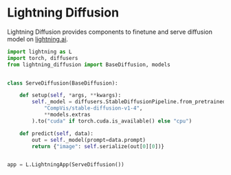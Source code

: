 # Lightning Diffusion

Lightning Diffusion provides components to finetune and serve diffusion model on [lightning.ai](https://lightning.ai/).

```python
import lightning as L
import torch, diffusers
from lightning_diffusion import BaseDiffusion, models


class ServeDiffusion(BaseDiffusion):

    def setup(self, *args, **kwargs):
        self._model = diffusers.StableDiffusionPipeline.from_pretrained(
            "CompVis/stable-diffusion-v1-4",
            **models.extras
        ).to("cuda" if torch.cuda.is_available() else "cpu")

    def predict(self, data):
        out = self._model(prompt=data.prompt)
        return {"image": self.serialize(out[0][0])}


app = L.LightningApp(ServeDiffusion())
```